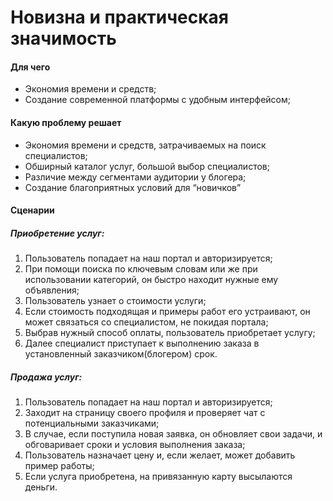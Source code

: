 # Новизна и практическая значимость 

#### Для чего 

* Экономия времени и средств; 
* Создание современной платформы с удобным интерфейсом; 

#### Какую проблему решает 

* Экономия времени и средств, затрачиваемых на поиск специалистов; 
* Обширный каталог услуг, большой выбор специалистов; 
* Различие между сегментами аудитории у блогера; 
* Создание благоприятных условий для “новичков” 

#### Сценарии 

##### Приобретение услуг: 

1. Пользователь попадает на наш портал и  авторизируется; 
2. При помощи поиска по ключевым словам или же при использовании категорий, он быстро находит нужные ему объявления; 
3. Пользователь узнает о стоимости услуги; 
4. Если стоимость подходящая и примеры работ его устраивают, он может связаться со специалистом, не покидая портала;  
5. Выбрав нужный способ оплаты, пользователь приобретает услугу; 
6. Далее специалист приступает к выполнению заказа в установленный заказчиком(блогером) срок.  

##### Продажа услуг: 

1. Пользователь попадает на наш портал и  авторизируется; 
2. Заходит на страницу своего профиля и проверяет чат с потенциальными заказчиками; 
3. В случае, если поступила новая заявка, он обновляет свои задачи, и обговаривает сроки и условия выполнения заказа; 
4. Пользователь назначает цену и, если желает, может добавить пример работы; 
5. Если услуга приобретена, на привязанную карту высылаются деньги. 

 

 

 